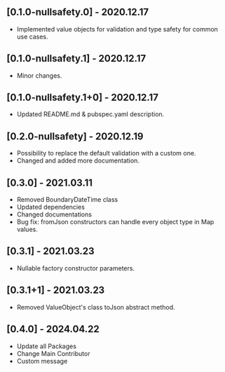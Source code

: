 ## [0.1.0-nullsafety.0] - 2020.12.17

* Implemented value objects for validation and type safety for common use cases.

## [0.1.0-nullsafety.1] - 2020.12.17

* Minor changes.

## [0.1.0-nullsafety.1+0] - 2020.12.17

* Updated README.md & pubspec.yaml description.

## [0.2.0-nullsafety] - 2020.12.19

* Possibility to replace the default validation with a custom one.
* Changed and added more documentation.

## [0.3.0] - 2021.03.11

* Removed BoundaryDateTime class
* Updated dependencies
* Changed documentations
* Bug fix: fromJson constructors can handle every object type in Map values.

## [0.3.1] - 2021.03.23

* Nullable factory constructor parameters.

## [0.3.1+1] - 2021.03.23

* Removed ValueObject's class toJson abstract method. 

## [0.4.0] - 2024.04.22

* Update all Packages
* Change Main Contributor
* Custom message